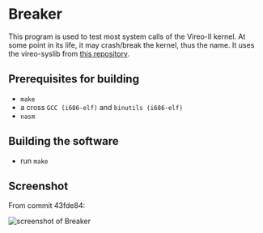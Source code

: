# Breaker

This program is used to test most system calls of the Vireo-II kernel. At some point in its life, it may crash/break the kernel, thus the name. It uses the vireo-syslib from [this repository](https://github.com/m44rtn/vireo).

## Prerequisites for building
- `make`
- a cross `GCC (i686-elf)` and `binutils (i686-elf)`
- `nasm`

## Building the software
- run `make`

## Screenshot
From commit 43fde84:

![screenshot of Breaker](https://gyazo.com/6d6ce8ffb8cd9b97bc166ab003c086de.png)

